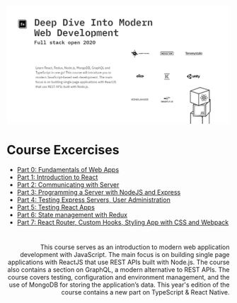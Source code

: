 ![Full Stack Open 2020](./img/cover.jpg)

# Course Excercises

- [Part 0: Fundamentals of Web Apps](https://github.com/sehroz/full-stack-open-2020/tree/master/part-0)
- [Part 1: Introduction to React](https://github.com/sehroz/full-stack-open-2020/tree/master/part-1)
- [Part 2: Communicating with Server](https://github.com/sehroz/full-stack-open-2020/tree/master/part-2)
- [Part 3: Programming a Server with NodeJS and Express](https://github.com/sehroz/full-stack-open-2020/tree/master/part-3)
- [Part 4: Testing Express Servers, User Administration](https://github.com/sehroz/full-stack-open-2020/tree/master/part-4)
- [Part 5: Testing React Apps](https://github.com/sehroz/full-stack-open-2020/tree/master/part-5)
- [Part 6: State management with Redux](https://github.com/sehroz/full-stack-open-2020/tree/master/part-6)
- [Part 7: React Router, Custom Hooks, Styling App with CSS and Webpack](https://github.com/sehroz/full-stack-open-2020/tree/master/part-7)

#

<p align="right">
This course serves as an introduction to modern web application development with JavaScript. The main focus is on building single page applications with ReactJS that use REST APIs built with Node.js. The course also contains a section on GraphQL, a modern alternative to REST APIs. The course covers testing, configuration and environment management, and the use of MongoDB for storing the application’s data. This year's edition of the course contains a new part on TypeScript & React Native.
</p>
